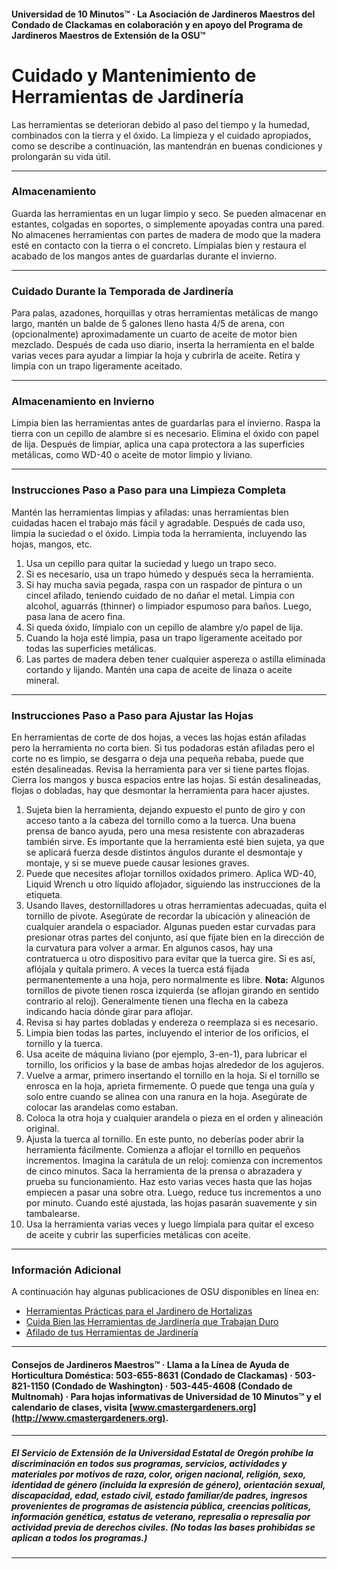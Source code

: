 #### Universidad de 10 Minutos™ · La Asociación de Jardineros Maestros del Condado de Clackamas en colaboración y en apoyo del Programa de Jardineros Maestros de Extensión de la OSU™

# Cuidado y Mantenimiento de Herramientas de Jardinería

Las herramientas se deterioran debido al paso del tiempo y la humedad, combinados con la tierra y el óxido. La limpieza y el cuidado apropiados, como se describe a continuación, las mantendrán en buenas condiciones y prolongarán su vida útil.

---

### Almacenamiento

Guarda las herramientas en un lugar limpio y seco. Se pueden almacenar en estantes, colgadas en soportes, o simplemente apoyadas contra una pared. No almacenes herramientas con partes de madera de modo que la madera esté en contacto con la tierra o el concreto. Límpialas bien y restaura el acabado de los mangos antes de guardarlas durante el invierno.

---

### Cuidado Durante la Temporada de Jardinería

Para palas, azadones, horquillas y otras herramientas metálicas de mango largo, mantén un balde de 5 galones lleno hasta 4/5 de arena, con (opcionalmente) aproximadamente un cuarto de aceite de motor bien mezclado. Después de cada uso diario, inserta la herramienta en el balde varias veces para ayudar a limpiar la hoja y cubrirla de aceite. Retira y limpia con un trapo ligeramente aceitado.

---

### Almacenamiento en Invierno

Limpia bien las herramientas antes de guardarlas para el invierno. Raspa la tierra con un cepillo de alambre si es necesario. Elimina el óxido con papel de lija. Después de limpiar, aplica una capa protectora a las superficies metálicas, como WD-40 o aceite de motor limpio y liviano.

---

### Instrucciones Paso a Paso para una Limpieza Completa

Mantén las herramientas limpias y afiladas: unas herramientas bien cuidadas hacen el trabajo más fácil y agradable. Después de cada uso, limpia la suciedad o el óxido. Limpia toda la herramienta, incluyendo las hojas, mangos, etc.

1. Usa un cepillo para quitar la suciedad y luego un trapo seco.
2. Si es necesario, usa un trapo húmedo y después seca la herramienta.
3. Si hay mucha savia pegada, raspa con un raspador de pintura o un cincel afilado, teniendo cuidado de no dañar el metal. Limpia con alcohol, aguarrás (thinner) o limpiador espumoso para baños. Luego, pasa lana de acero fina.
4. Si queda óxido, límpialo con un cepillo de alambre y/o papel de lija.
5. Cuando la hoja esté limpia, pasa un trapo ligeramente aceitado por todas las superficies metálicas.
6. Las partes de madera deben tener cualquier aspereza o astilla eliminada cortando y lijando. Mantén una capa de aceite de linaza o aceite mineral.

---

### Instrucciones Paso a Paso para Ajustar las Hojas

En herramientas de corte de dos hojas, a veces las hojas están afiladas pero la herramienta no corta bien. Si tus podadoras están afiladas pero el corte no es limpio, se desgarra o deja una pequeña rebaba, puede que estén desalineadas. Revisa la herramienta para ver si tiene partes flojas. Cierra los mangos y busca espacios entre las hojas. Si están desalineadas, flojas o dobladas, hay que desmontar la herramienta para hacer ajustes.

1. Sujeta bien la herramienta, dejando expuesto el punto de giro y con acceso tanto a la cabeza del tornillo como a la tuerca. Una buena prensa de banco ayuda, pero una mesa resistente con abrazaderas también sirve. Es importante que la herramienta esté bien sujeta, ya que se aplicará fuerza desde distintos ángulos durante el desmontaje y montaje, y si se mueve puede causar lesiones graves.
2. Puede que necesites aflojar tornillos oxidados primero. Aplica WD-40, Liquid Wrench u otro líquido aflojador, siguiendo las instrucciones de la etiqueta.
3. Usando llaves, destornilladores u otras herramientas adecuadas, quita el tornillo de pivote. Asegúrate de recordar la ubicación y alineación de cualquier arandela o espaciador. Algunas pueden estar curvadas para presionar otras partes del conjunto, así que fíjate bien en la dirección de la curvatura para volver a armar. En algunos casos, hay una contratuerca u otro dispositivo para evitar que la tuerca gire. Si es así, aflójala y quítala primero. A veces la tuerca está fijada permanentemente a una hoja, pero normalmente es libre. **Nota:** Algunos tornillos de pivote tienen rosca izquierda (se aflojan girando en sentido contrario al reloj). Generalmente tienen una flecha en la cabeza indicando hacia dónde girar para aflojar.
4. Revisa si hay partes dobladas y endereza o reemplaza si es necesario.
5. Limpia bien todas las partes, incluyendo el interior de los orificios, el tornillo y la tuerca.
6. Usa aceite de máquina liviano (por ejemplo, 3-en-1), para lubricar el tornillo, los orificios y la base de ambas hojas alrededor de los agujeros.
7. Vuelve a armar, primero insertando el tornillo en la hoja. Si el tornillo se enrosca en la hoja, aprieta firmemente. O puede que tenga una guía y solo entre cuando se alinea con una ranura en la hoja. Asegúrate de colocar las arandelas como estaban.
8. Coloca la otra hoja y cualquier arandela o pieza en el orden y alineación original.
9. Ajusta la tuerca al tornillo. En este punto, no deberías poder abrir la herramienta fácilmente. Comienza a aflojar el tornillo en pequeños incrementos. Imagina la carátula de un reloj: comienza con incrementos de cinco minutos. Saca la herramienta de la prensa o abrazadera y prueba su funcionamiento. Haz esto varias veces hasta que las hojas empiecen a pasar una sobre otra. Luego, reduce tus incrementos a uno por minuto. Cuando esté ajustada, las hojas pasarán suavemente y sin tambalearse.
10. Usa la herramienta varias veces y luego límpiala para quitar el exceso de aceite y cubrir las superficies metálicas con aceite.

---

### Información Adicional

A continuación hay algunas publicaciones de OSU disponibles en línea en:

- [Herramientas Prácticas para el Jardinero de Hortalizas](http://extension.oregonstate.edu/gardening/practical-tools-vegetable-gardener)
- [Cuida Bien las Herramientas de Jardinería que Trabajan Duro](http://extension.oregonstate.edu/gardening/take-good-care-hard-working-garden-tools)
- [Afilado de tus Herramientas de Jardinería](http://extension.oregonstate.edu/benton/sites/default/files/sharpgdn_insights2012.pdf)

---

#### Consejos de Jardineros Maestros™ · Llama a la Línea de Ayuda de Horticultura Doméstica: 503-655-8631 (Condado de Clackamas) · 503-821-1150 (Condado de Washington) · 503-445-4608 (Condado de Multnomah) · Para hojas informativas de Universidad de 10 Minutos™ y el calendario de clases, visita [www.cmastergardeners.org](http://www.cmastergardeners.org).

---

##### El Servicio de Extensión de la Universidad Estatal de Oregón prohíbe la discriminación en todos sus programas, servicios, actividades y materiales por motivos de raza, color, origen nacional, religión, sexo, identidad de género (incluida la expresión de género), orientación sexual, discapacidad, edad, estado civil, estado familiar/de padres, ingresos provenientes de programas de asistencia pública, creencias políticas, información genética, estatus de veterano, represalia o represalia por actividad previa de derechos civiles. (No todas las bases prohibidas se aplican a todos los programas.)
---